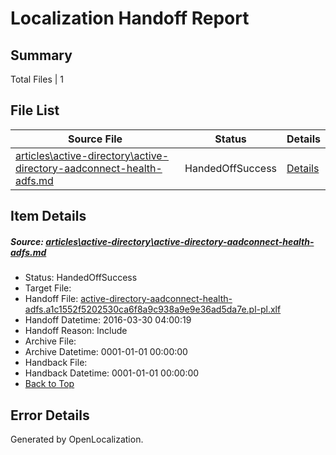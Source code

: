 # <a name='report-top'></a> Localization Handoff Report

## Summary
 Total Files | 1

## File List
 Source File | Status | Details 
 ----------- | ------ | ------- 
 [articles\active-directory\active-directory-aadconnect-health-adfs.md](https://github.com/OpenLocalizationOrg/hyperV/blob/ac3d9de1a87b664ce513a97036d508fabdb75d0f/articles/active-directory/active-directory-aadconnect-health-adfs.md) | HandedOffSuccess | [Details](#e9503795ad42cf3a631af363a255564c6f36549711)

## Item Details
##### <a name='e9503795ad42cf3a631af363a255564c6f36549711'></a> Source: [articles\active-directory\active-directory-aadconnect-health-adfs.md](https://github.com/OpenLocalizationOrg/hyperV/blob/ac3d9de1a87b664ce513a97036d508fabdb75d0f/articles/active-directory/active-directory-aadconnect-health-adfs.md)
* Status: HandedOffSuccess
* Target File: 
* Handoff File: [active-directory-aadconnect-health-adfs.a1c1552f5202530ca6f8a9c938a9e9e36ad5da7e.pl-pl.xlf](https://github.com/OpenLocalizationOrg/olhandoff/blob/3da103cbdc3036b0cb92060651393fe427ad3547/ol-handoff/OpenLocalizationOrg/hyperV.pl-pl/master/acomdc_nonhi/active-directory-aadconnect-health-adfs.a1c1552f5202530ca6f8a9c938a9e9e36ad5da7e.pl-pl.xlf)
* Handoff Datetime: 2016-03-30 04:00:19
* Handoff Reason: Include
* Archive File: 
* Archive Datetime: 0001-01-01 00:00:00
* Handback File: 
* Handback Datetime: 0001-01-01 00:00:00
* [Back to Top](#report-top)


## Error Details

Generated by OpenLocalization.
